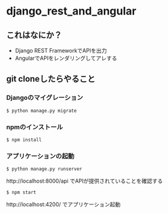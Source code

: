 # django_rest_and_angular
## これはなにか？
* Django REST FrameworkでAPIを出力
* AngularでAPIをレンダリングしてアレする

## git cloneしたらやること
### Djangoのマイグレーション
```
$ python manage.py migrate
```

### npmのインストール
```
$ npm install
```

### アプリケーションの起動
```
$ python manage.py runserver
```
http://localhost:8000/api でAPIが提供されていることを確認する

```
$ npm start
```
http://localhost:4200/ でアプリケーション起動
